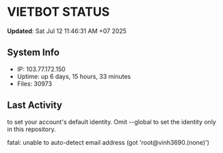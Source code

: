# VIETBOT STATUS
**Updated**: Sat Jul 12 11:46:31 AM +07 2025

## System Info
- IP: 103.77.172.150
- Uptime: up 6 days, 15 hours, 33 minutes
- Files: 30973

## Last Activity

to set your account's default identity.
Omit --global to set the identity only in this repository.

fatal: unable to auto-detect email address (got 'root@vinh3690.(none)')
